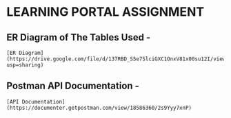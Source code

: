 # LEARNING PORTAL ASSIGNMENT

## ER Diagram of The Tables Used - 
    [ER Diagram] (https://drive.google.com/file/d/137RBD_S5e7SlciGXC1OnxV81x00su12I/view?usp=sharing)

## Postman API Documentation - 
    [API Documentation] (https://documenter.getpostman.com/view/18586360/2s9Yyy7xnP)
